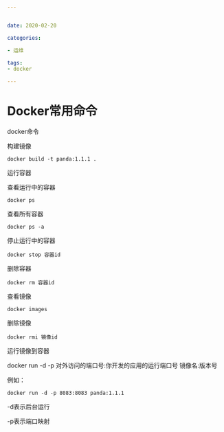 ```yaml
---


date: 2020-02-20

categories:

- 运维

tags:
- docker

---
```


# Docker常用命令

docker命令

构建镜像

```
docker build -t panda:1.1.1 .
```

运行容器

查看运行中的容器

```
docker ps
```

查看所有容器

```
docker ps -a
```

停止运行中的容器

```
docker stop 容器id
```

删除容器

```
docker rm 容器id
```

查看镜像

```
docker images
```

删除镜像

```
docker rmi 镜像id
```

运行镜像到容器

docker run -d -p 对外访问的端口号:你开发的应用的运行端口号 镜像名:版本号

例如：

```
docker run -d -p 8083:8083 panda:1.1.1
```

-d表示后台运行

-p表示端口映射
